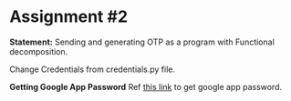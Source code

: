 # Assignment #2

**Statement:** Sending and generating OTP as a program with Functional decomposition.

Change Credentials from credentials.py file.

**Getting Google App Password**
Ref [this link](https://support.google.com/mail/answer/185833) to get google app password.
